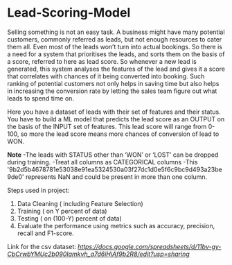 # Lead-Scoring-Model

Selling something is not an easy task. A business might have many potential customers, commonly referred as leads, but not enough resources to cater them all. Even most of the leads won’t turn into actual bookings. So there is a need for a system that prioritises the leads, and sorts them on the basis of a score, referred to here as lead score. So whenever a new lead is generated, this system analyses the features of the lead and gives it a score that correlates with chances of it being converted into booking. Such ranking of potential customers not only helps in saving time but also helps in increasing the conversion rate by letting the sales team figure out what leads to spend time on.

Here you have a dataset of leads with their set of features and their status. You have to build a ML model that predicts the lead score as an OUTPUT on the basis of the INPUT set of features. This lead score will range from 0-100, so more the lead score means more chances of conversion of lead to WON.

**Note**
-The leads with STATUS other than ‘WON’ or ‘LOST’ can be dropped during training.
-Treat all columns as CATEGORICAL columns
-This '9b2d5b4678781e53038e91ea5324530a03f27dc1d0e5f6c9bc9d493a23be9de0' represents NaN and could be present in more than one column.

Steps used in project:
1. Data Cleaning ( including Feature Selection)
2. Training ( on Y percent of data)
3. Testing ( on (100-Y) percent of data)
5. Evaluate the performance using metrics such as accuracy, precision, recall and F1-score.

Link for the csv dataset:
*https://docs.google.com/spreadsheets/d/11bv-gy-CbCrwbYMUc2b090Iqmkvh_a7d6iHjAf9b2R8/edit?usp=sharing*
